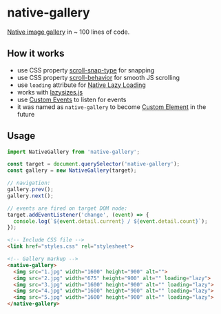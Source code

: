 # native-gallery

[Native image gallery](https://bravecow.github.io/native-gallery/example/) in ~ 100 lines of code.

## How it works

* use CSS property [scroll-snap-type](https://developer.mozilla.org/en-US/docs/Web/CSS/scroll-snap-type) for snapping
* use CSS property [scroll-behavior](https://developer.mozilla.org/en-US/docs/Web/CSS/scroll-behavior) for smooth JS scrolling
* use `loading` attribute for [Native Lazy Loading](https://web.dev/native-lazy-loading/)
* works with [lazysizes.js](https://github.com/aFarkas/lazysizes)
* use [Custom Events](https://developer.mozilla.org/en-US/docs/Web/Web_Components/Using_custom_elements) to listen for events
* it was named as `native-gallery` to become [Custom Element](https://developer.mozilla.org/en-US/docs/Web/Web_Components/Using_custom_elements) in the future

## Usage 

```javascript
import NativeGallery from 'native-gallery';

const target = document.querySelector('native-gallery');
const gallery = new NativeGallery(target);

// navigation:
gallery.prev();
gallery.next();

// events are fired on target DOM node:
target.addEventListener('change', (event) => {
  console.log(`${event.detail.current} / ${event.detail.count}`);
});
```

```html
<!-- Include CSS file -->
<link href="styles.css" rel="stylesheet">

<!-- Gallery markup -->
<native-gallery>
  <img src="1.jpg" width="1600" height="900" alt="">
  <img src="2.jpg" width="675" height="900" alt="" loading="lazy">
  <img src="3.jpg" width="1600" height="900" alt="" loading="lazy">
  <img src="4.jpg" width="1600" height="900" alt="" loading="lazy">
  <img src="5.jpg" width="1600" height="900" alt="" loading="lazy">
</native-gallery>
```
